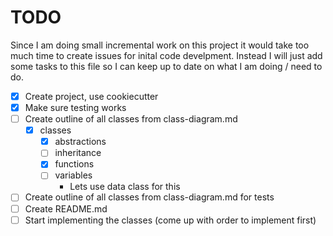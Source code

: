 # TODO

Since I am doing small incremental work on this project it would take too much time to create issues for inital code develpment. Instead I will just add some tasks to this file so I can keep up to date on what I am doing / need to do.

- [x] Create project, use cookiecutter
- [x] Make sure testing works
- [ ] Create outline of all classes from class-diagram.md
    - [x] classes
        - [x] abstractions
        - [ ] inheritance
        - [x] functions
        - [ ] variables
            - Lets use data class for this
- [ ] Create outline of all classes from class-diagram.md for tests
- [ ] Create README.md
- [ ] Start implementing the classes (come up with order to implement first)
